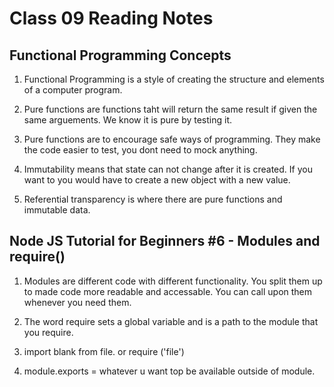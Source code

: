 # Class 09 Reading Notes

## Functional Programming Concepts

1. Functional Programming is a style of creating the structure and elements of a computer program.

2. Pure functions are functions taht will return the same result if given the same arguements. We know it is pure by testing it.

3. Pure functions are to encourage safe ways of programming. They make the code easier to test, you dont need to mock anything.

4. Immutability means that state can not change after it is created. If you want to you would have to create a new object with a new value.

5. Referential transparency is where there are pure functions and immutable data.

## Node JS Tutorial for Beginners #6 - Modules and require()

1. Modules are different code with different functionality. You split them up to made code more readable and accessable. You can call upon them whenever you need them.

2. The word require sets a global variable and is a path to the module that you require.

3. import blank from file. or require ('file')

4. module.exports = whatever u want top be available outside of module.
